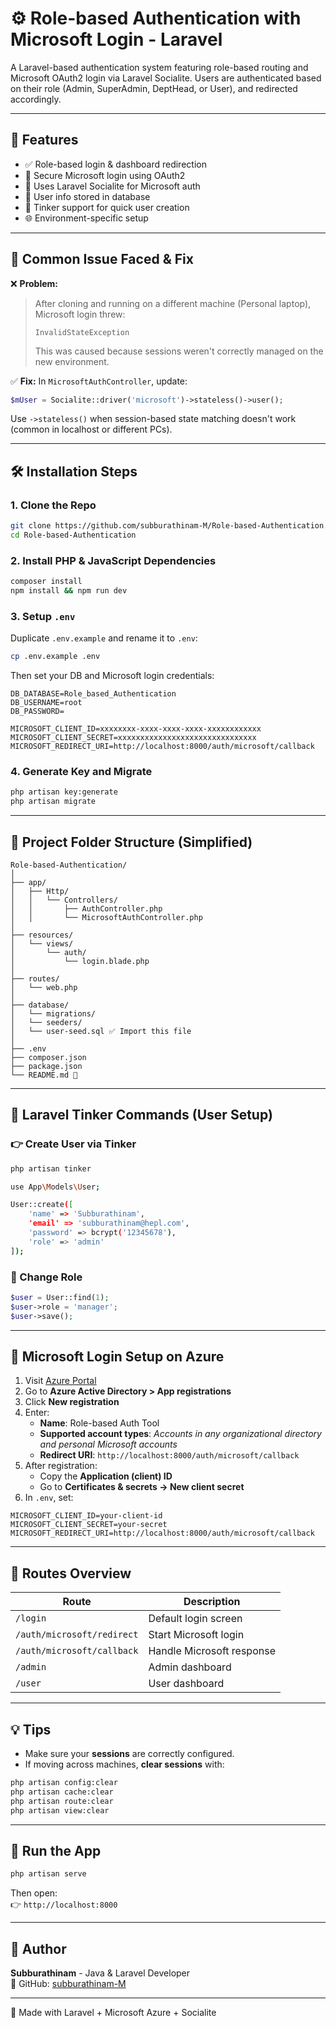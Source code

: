 # ⚙️ Role-based Authentication with Microsoft Login - Laravel

A Laravel-based authentication system featuring role-based routing and Microsoft OAuth2 login via Laravel Socialite. Users are authenticated based on their role (Admin, SuperAdmin, DeptHead, or User), and redirected accordingly.

---

## 📌 Features

- ✅ Role-based login & dashboard redirection
- 🔐 Secure Microsoft login using OAuth2
- 🧠 Uses Laravel Socialite for Microsoft auth
- 📀 User info stored in database
- 🧪 Tinker support for quick user creation
- 🌐 Environment-specific setup

---

## 🚧 Common Issue Faced & Fix

❌ **Problem:**
> After cloning and running on a different machine (Personal laptop), Microsoft login threw:
>
> `InvalidStateException`  
>
> This was caused because sessions weren't correctly managed on the new environment.

✅ **Fix:**
In `MicrosoftAuthController`, update:

```php
$mUser = Socialite::driver('microsoft')->stateless()->user();
```

Use `->stateless()` when session-based state matching doesn't work (common in localhost or different PCs).

---

## 🛠️ Installation Steps

### 1. Clone the Repo

```bash
git clone https://github.com/subburathinam-M/Role-based-Authentication.git
cd Role-based-Authentication
```

### 2. Install PHP & JavaScript Dependencies

```bash
composer install
npm install && npm run dev
```

### 3. Setup `.env`

Duplicate `.env.example` and rename it to `.env`:

```bash
cp .env.example .env
```

Then set your DB and Microsoft login credentials:

```
DB_DATABASE=Role_based_Authentication
DB_USERNAME=root
DB_PASSWORD=

MICROSOFT_CLIENT_ID=xxxxxxxx-xxxx-xxxx-xxxx-xxxxxxxxxxxx
MICROSOFT_CLIENT_SECRET=xxxxxxxxxxxxxxxxxxxxxxxxxxxxxxx
MICROSOFT_REDIRECT_URI=http://localhost:8000/auth/microsoft/callback
```

### 4. Generate Key and Migrate

```bash
php artisan key:generate
php artisan migrate
```

---

## 🤩 Project Folder Structure (Simplified)

```
Role-based-Authentication/
│
├── app/
│   ├── Http/
│   │   └── Controllers/
│   │       ├── AuthController.php
│   │       └── MicrosoftAuthController.php
│
├── resources/
│   └── views/
│       └── auth/
│           └── login.blade.php
│
├── routes/
│   └── web.php
│
├── database/
│   └── migrations/
│   └── seeders/
│   └── user-seed.sql ✅ Import this file
│
├── .env
├── composer.json
├── package.json
└── README.md 📄
```

---

## 🧪 Laravel Tinker Commands (User Setup)

### 👉 Create User via Tinker

```bash
php artisan tinker

use App\Models\User;

User::create([
    'name' => 'Subburathinam',
    'email' => 'subburathinam@hepl.com',
    'password' => bcrypt('12345678'),
    'role' => 'admin'
]);
```

### 🔀 Change Role

```php
$user = User::find(1);
$user->role = 'manager';
$user->save();
```

---

## 🔐 Microsoft Login Setup on Azure

1. Visit [Azure Portal](https://portal.azure.com/)
2. Go to **Azure Active Directory > App registrations**
3. Click **New registration**
4. Enter:
   - **Name**: Role-based Auth Tool
   - **Supported account types**: *Accounts in any organizational directory and personal Microsoft accounts*
   - **Redirect URI**: `http://localhost:8000/auth/microsoft/callback`
5. After registration:
   - Copy the **Application (client) ID**
   - Go to **Certificates & secrets → New client secret**
6. In `.env`, set:

```env
MICROSOFT_CLIENT_ID=your-client-id
MICROSOFT_CLIENT_SECRET=your-secret
MICROSOFT_REDIRECT_URI=http://localhost:8000/auth/microsoft/callback
```

---

## 🔄 Routes Overview

| Route                             | Description               |
|----------------------------------|---------------------------|
| `/login`                         | Default login screen      |
| `/auth/microsoft/redirect`      | Start Microsoft login     |
| `/auth/microsoft/callback`      | Handle Microsoft response |
| `/admin`                         | Admin dashboard           |
| `/user`                          | User dashboard            |

---

## 💡 Tips

- Make sure your **sessions** are correctly configured.
- If moving across machines, **clear sessions** with:
```bash
php artisan config:clear
php artisan cache:clear
php artisan route:clear
php artisan view:clear
```

---

## 🚀 Run the App

```bash
php artisan serve
```

Then open:  
👉 `http://localhost:8000`

---

## 🧠 Author

**Subburathinam** - Java & Laravel Developer  
🔗 GitHub: [subburathinam-M](https://github.com/subburathinam-M)

---

🧶 Made with Laravel + Microsoft Azure + Socialite

